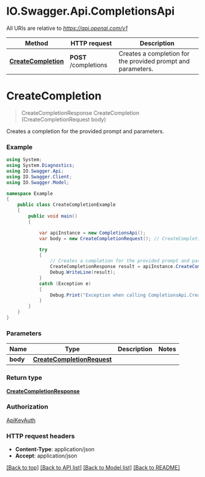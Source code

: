 # IO.Swagger.Api.CompletionsApi

All URIs are relative to *https://api.openai.com/v1*

Method | HTTP request | Description
------------- | ------------- | -------------
[**CreateCompletion**](CompletionsApi.md#createcompletion) | **POST** /completions | Creates a completion for the provided prompt and parameters.

<a name="createcompletion"></a>
# **CreateCompletion**
> CreateCompletionResponse CreateCompletion (CreateCompletionRequest body)

Creates a completion for the provided prompt and parameters.

### Example
```csharp
using System;
using System.Diagnostics;
using IO.Swagger.Api;
using IO.Swagger.Client;
using IO.Swagger.Model;

namespace Example
{
    public class CreateCompletionExample
    {
        public void main()
        {

            var apiInstance = new CompletionsApi();
            var body = new CreateCompletionRequest(); // CreateCompletionRequest | 

            try
            {
                // Creates a completion for the provided prompt and parameters.
                CreateCompletionResponse result = apiInstance.CreateCompletion(body);
                Debug.WriteLine(result);
            }
            catch (Exception e)
            {
                Debug.Print("Exception when calling CompletionsApi.CreateCompletion: " + e.Message );
            }
        }
    }
}
```

### Parameters

Name | Type | Description  | Notes
------------- | ------------- | ------------- | -------------
 **body** | [**CreateCompletionRequest**](CreateCompletionRequest.md)|  | 

### Return type

[**CreateCompletionResponse**](CreateCompletionResponse.md)

### Authorization

[ApiKeyAuth](../README.md#ApiKeyAuth)

### HTTP request headers

 - **Content-Type**: application/json
 - **Accept**: application/json

[[Back to top]](#) [[Back to API list]](../README.md#documentation-for-api-endpoints) [[Back to Model list]](../README.md#documentation-for-models) [[Back to README]](../README.md)
